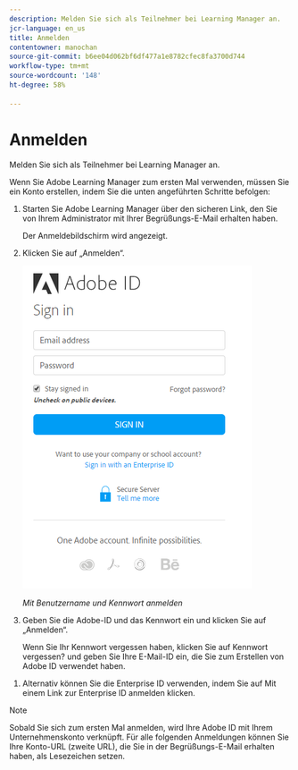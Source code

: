 ```yaml
---
description: Melden Sie sich als Teilnehmer bei Learning Manager an.
jcr-language: en_us
title: Anmelden
contentowner: manochan
source-git-commit: b6ee04d062bf6df477a1e8782cfec8fa3700d744
workflow-type: tm+mt
source-wordcount: '148'
ht-degree: 58%

---
```




# Anmelden

Melden Sie sich als Teilnehmer bei Learning Manager an.

Wenn Sie Adobe Learning Manager zum ersten Mal verwenden, müssen Sie ein Konto erstellen, indem Sie die unten angeführten Schritte befolgen:

1. Starten Sie Adobe Learning Manager über den sicheren Link, den Sie von Ihrem Administrator mit Ihrer Begrüßungs-E-Mail erhalten haben.

   Der Anmeldebildschirm wird angezeigt.

1. Klicken Sie auf „Anmelden“.

   ![](assets/adobeid-signin.png)

   *Mit Benutzername und Kennwort anmelden*

1. Geben Sie die Adobe-ID und das Kennwort ein und klicken Sie auf „Anmelden“.

   Wenn Sie Ihr Kennwort vergessen haben, klicken Sie auf Kennwort vergessen? und geben Sie Ihre E-Mail-ID ein, die Sie zum Erstellen von Adobe ID verwendet haben.

<!--
   If you do not have an Adobe ID, [click here](../../../manage-account.md) to learn how to create an Adobe ID.
-->

1. Alternativ können Sie die Enterprise ID verwenden, indem Sie auf Mit einem Link zur Enterprise ID anmelden klicken.

>[!NOTE]
>
>Sobald Sie sich zum ersten Mal anmelden, wird Ihre Adobe ID mit Ihrem Unternehmenskonto verknüpft. Für alle folgenden Anmeldungen können Sie Ihre Konto-URL (zweite URL), die Sie in der Begrüßungs-E-Mail erhalten haben, als Lesezeichen setzen.
